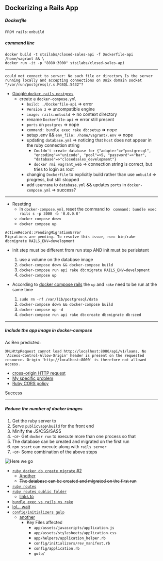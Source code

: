 ## Dockerizing a Rails App

##### Dockerfile
```docker
FROM rails:onbuild
```

##### command line
```shell
docker build -t stsilabs/closed-sales-api -f Dockerfile-api /home/vagrant && \
docker run -it -p "8080:3000" stsilabs/closed-sales-api
```

---

`could not connect to server: No such file or directory Is the server running locally and accepting connections on Unix domain socket "/var/run/postgresql/.s.PGSQL.5432"?`

+ [Google `docker rails postgres`](https://docs.docker.com/compose/rails/)
  + create a `docker-compose.yml`
    + `build: ./Dockerfile-api` => error
    + `Version 2` => uncompatible engine
    + `image: rails:onbuild` => no context directory
    + rename `Dockerfile-api` => error still present
    + `ports` on `postgres` => nope
    + `command: bundle exec rake db:setup` => nope
    + setup .env && `env_file: /home/vagrant/.env` => nope
    + updating `database.yml` => noticing that `host` does not appear in the ruby connection string
      + `Couldn't create database for {"adapter"=>"postgresql", "encoding"=>"unicode", "pool"=>5, "password"=>"bar", "database"=>"closedsales_development"}`
      + `docker rmi vagrant_web` => connection string is correct, but tries to login as root
    + changing `Dockerfile` to explicitly build rather than use `onbuild` => progress, but still stopped
    + add `username` to `database.yml` && updates `ports` in `docker-compose.yml` => success?

---

+ Resetting
  + In `docker-compose.yml`, reset the command to ` command: bundle exec rails s -p 3000 -b '0.0.0.0'`
  + `docker compose down`
  + `docker compose up`

```
ActiveRecord::PendingMigrationError
Migrations are pending. To resolve this issue, run: bin/rake db:migrate RAILS_ENV=development
```

+ Init step must be different from run step AND init must be perisistent
  1. use a volume on the database image
  1. `docker-compose down && docker-compose build`
  1. `docker-compose run api rake db:migrate RAILS_ENV=development`
  1. `docker-compose up`

+ According to [docker compose rails](https://docs.docker.com/compose/rails/) the `up` and `rake` need to be run at the same time
  1. `sudo rm -rf /var/lib/postgresql/data`
  1. `docker-compose down && docker-compose build`
  1. `docker-compose up -d`
  1. `docker-compose run api rake db:create db:migrate db:seed`

---

##### Include the app image in docker-compose

As Ben predicted:

```
XMLHttpRequest cannot load http://localhost:8080/api/v1/loans. No 'Access-Control-Allow-Origin' header is present on the requested resource. Origin 'http://localhost:8000' is therefore not allowed access.
```

+ [cross-origin HTTP request](https://developer.mozilla.org/en-US/docs/Web/HTTP/Access_control_CORS)
+ [My specific problem](http://stackoverflow.com/questions/11412532/ajax-cross-domain-on-same-machine-but-different-port)
+ [Ruby CORS policy](http://stackoverflow.com/questions/17858178/allow-anything-through-cors-policy)

Success

---

##### Reduce the number of docker images

1. Get the ruby server to 
  1. Serve `public\app\build` for the front end
  1. Minify the JS/CSS/SASS
2. -or- Get `docker run` to execute more than one process so that
  1. The database can be created and migrated on the first run
  1. `npm start` can execute along with `rails server`
3. -or- Some combination of the above steps 

![Here we go](http://1.bp.blogspot.com/-JlyVDxm5Wps/Vp6RNHjI9yI/AAAAAAAAJ3Y/Ic7H220bSRU/s1600/4620042-here%252Bwe%252Bgo.gif)

+ [`ruby docker db create migrate` #2](http://stackoverflow.com/questions/31535979/cant-run-rake-dbcreate-in-dockerfile-with-docker-compose)
  + [Another](http://blog.carbonfive.com/2015/03/17/docker-rails-docker-compose-together-in-your-development-workflow/)
  + ~~The database can be created and migrated on the first run~~
+ [`ruby routes`](http://guides.rubyonrails.org/routing.html)
+ [`ruby routes public folder`](http://stackoverflow.com/questions/5631145/routing-to-static-html-page-in-public)
  + [links to](http://stackoverflow.com/questions/1146624/how-to-do-static-content-in-rails)
+ [`bundle exec vs rails vs rake`](http://stackoverflow.com/questions/6588674/what-does-bundle-exec-rake-mean)
+ [lol... wait](http://stackoverflow.com/questions/14210941/when-rails-server-start-how-to-initialize-some-my-own-task)
+ [`config/initializers gulp`](https://github.com/vigetlabs/gulp-starter/tree/master/extras/rails)
  + [another](https://github.com/vigetlabs/gulp-rails-pipeline)
    + Key Files affected
      + `app/assets/javascripts/application.js`
      + `app/assets/stylesheets/application.css`
      + `app/helpers/application_helper.rb`
      + `config/initializers/rev_manifest.rb`
      + `config/application.rb`
      + `gulp/`

